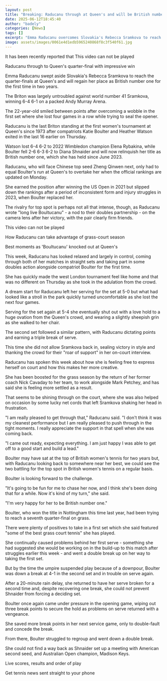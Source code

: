 ```yaml
---
layout: post
title: "Breaking: Raducanu through at Queen's and will be British number one"
date: 2025-06-12T18:45:40
author: "badely"
categories: [News]
tags: []
excerpt: "Emma Raducanu overcomes Slovakia's Rebecca Sramkova to reach the quarter-finals at Queen's and will now regain her place as British number one for the"
image: assets/images/0061e4d1edb5965240868f8c3f540f61.jpg
---
```


It has been recently reported that This video can not be played

Raducanu through to Queen's quarter-final with impressive win

Emma Raducanu swept aside Slovakia's Rebecca Sramkova to reach the quarter-finals at Queen's and will regain her place as British number one for the first time in two years.

The Briton was largely untroubled against world number 41 Sramkova, winning 6-4 6-1 on a packed Andy Murray Arena.

The 22-year-old smiled between points after overcoming a wobble in the first set where she lost four games in a row while trying to seal the opener.

Raducanu is the last Briton standing at the first women's tournament at Queen's since 1973 after compatriots Katie Boulter and Heather Watson exited in the last 16 earlier on Thursday.

Watson lost 6-4 6-2 to 2022 Wimbledon champion Elena Rybakina, while Boulter fell 2-6 6-3 6-2 to Diana Shnaider and will now relinquish her title as British number one, which she has held since June 2023.

Raducanu, who will face Chinese top seed Zheng Qinwen next, only had to equal Boulter's run at Queen's to overtake her when the official rankings are updated on Monday.

She earned the position after winning the US Open in 2021 but slipped down the rankings after a period of inconsistent form and injury struggles in 2023, when Boulter replaced her.

The rivalry for top spot is perhaps not all that intense, though, as Raducanu wrote "long live Boultucanu" - a nod to their doubles partnership - on the camera lens after her victory, with the pair clearly firm friends.

This video can not be played

How Raducanu can take advantage of grass-court season

Best moments as 'Boultucanu' knocked out at Queen's

This week, Raducanu has looked relaxed and largely in control, coming through both of her matches in straight sets and taking part in some doubles action alongside compatriot Boulter for the first time.

She has quickly made the west London tournament feel like home and that was no different on Thursday as she took in the adulation from the crowd.

A dream start for Raducanu left her serving for the set at 5-0 but what had looked like a stroll in the park quickly turned uncomfortable as she lost the next four games.

Serving for the set again at 5-4 she eventually shut out with a love hold to a huge ovation from the Queen's crowd, and wearing a slightly sheepish grin as she walked to her chair.

The second set followed a similar pattern, with Raducanu dictating points and earning a triple break of serve.

This time she did not allow Sramkova back in, sealing victory in style and thanking the crowd for their "roar of support" in her on-court interview.

Raducanu has spoken this week about how she is feeling free to express herself on court and how this makes her more creative. 

She has been boosted for the grass season by the return of her former coach Nick Cavaday to her team, to work alongside Mark Petchey, and has said she is feeling more settled as a result.

That seems to be shining through on the court, where she was also helped on occasion by some lucky net cords that left Sramkova shaking her head in frustration. 

"I am really pleased to get through that," Raducanu said. "I don't think it was my cleanest performance but I am really pleased to push through in the tight moments. I really appreciate the support in that spell when she was coming back.

"I came out ready, expecting everything. I am just happy I was able to get off to a good start and build a lead."

Boulter may have sat at the top of British women's tennis for two years but, with Raducanu looking back to somewhere near her best, we could see the two battling for the top spot in British women's tennis on a regular basis.

Boulter is looking forward to the challenge. 

"It's going to be fun for me to chase her now, and I think she's been doing that for a while. Now it's kind of my turn," she said. 

"I'm very happy for her to be British number one."

Boulter, who won the title in Nottingham this time last year, had been trying to reach a seventh quarter-final on grass. 

There were plenty of positives to take in a first set which she said featured "some of the best grass court tennis" she has played. 

She continually caused problems behind her first serve - something she had suggested she would be working on in the build-up to this match after struggles earlier this week - and went a double break up on her way to taking the first set.

But by the time the umpire suspended play because of a downpour, Boulter was down a break at 4-1 in the second set and in trouble on serve again.

After a 20-minute rain delay, she returned to have her serve broken for a second time and, despite recovering one break, she could not prevent Shnaider from forcing a deciding set.

Boulter once again came under pressure in the opening game, wiping out three break points to secure the hold as problems on serve returned with a vengeance.

She saved more break points in her next service game, only to double-fault and concede the break.

From there, Boulter struggled to regroup and went down a double break.

She could not find a way back as Shnaider set up a meeting with American second seed, and Australian Open champion, Madison Keys.

Live scores, results and order of play

Get tennis news sent straight to your phone

